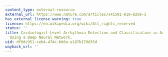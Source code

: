 ```yaml
---
content_type: external-resource
external_url: https://www.nature.com/articles/s41591-018-0268-3
has_external_license_warning: true
license: https://en.wikipedia.org/wiki/All_rights_reserved
status: ''
title: Cardiologist-Level Arrhythmia Detection and Classification in Ambulatory Electrocardiograms
  Using a Deep Neural Network.
uid: df0dc951-ceb4-474c-b06e-e187b170d35d
wayback_url: ''
---
```

